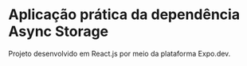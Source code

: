 # Aplicação prática da dependência Async Storage

Projeto desenvolvido em React.js por meio da plataforma Expo.dev.
